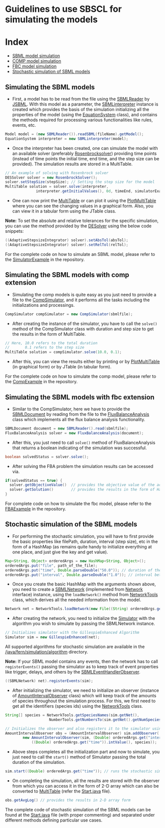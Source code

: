 # Guidelines to use SBSCL for simulating the models

# Index  
* [SBML model simulation](#simulating-the-sbml-models)
* [COMP model simulation](#simulating-the-sbml-models-with-comp-extension)  
* [FBC model simulation](#simulating-the-sbml-models-with-fbc-extension)
* [Stochastic simulation of SBML models](#stochastic-simulation-of-the-sbml-models)

## Simulating the SBML models

- First, a model has to be read from the file using the [SBMLReader](https://github.com/sbmlteam/jsbml/blob/master/core/src/org/sbml/jsbml/SBMLReader.java) by [JSBML](https://github.com/sbmlteam/jsbml). With this model as a parameter, the [SBMLinterpreter](https://github.com/draeger-lab/SBSCL/blob/master/src/main/java/org/simulator/sbml/SBMLinterpreter.java) instance is created which provides the basis of the simulation initializing all the properties of the model (using the [EquationSystem](https://github.com/draeger-lab/SBSCL/blob/master/src/main/java/org/simulator/sbml/EquationSystem.java) class), and contains the methods required for processing various functionalities like rules, events, etc.

 ```java
Model model = (new SBMLReader()).readSBML(fileName).getModel();
EquationSystem interpreter = new SBMLinterpreter(model);
```

- Once the interpreter has been created, one can simulate the model with an available solver (preferably [Rosenbrocksolver](https://github.com/draeger-lab/SBSCL/blob/master/src/main/java/org/simulator/math/odes/RosenbrockSolver.java)) providing time points (instead of time points the initial time, end time, and the step size can be provided). The simulation results are stored in a MultiTable.

```java
// An example of solving with Rosenbrock solver
DESSolver solver = new RosenbrockSolver();
solver.setStepSize(stepSize); // Setting the step size for the model
MultiTable solution = solver.solve(interpreter, 
              interpreter.getInitialValues(), 0d, timeEnd, simulatorExample);
```

- One can now print the [MultiTable](https://github.com/draeger-lab/SBSCL/blob/master/src/main/java/org/simulator/math/odes/MultiTable.java) or can plot it using the [PlotMultiTable](https://github.com/draeger-lab/SBSCL/blob/master/src/main/java/org/simulator/plot/PlotMultiTable.java) where you can see the changing values in a graphical form. Also, you can view it in a tabular form using the JTable class.

**Note:** To set the absolute and relative tolerances for the specific simulation, you can use the method provided by the [DESolver](https://github.com/draeger-lab/SBSCL/blob/master/src/main/java/org/simulator/math/odes/DESSolver.java) using the below code snippets:
```java
((AdaptiveStepsizeIntegrator) solver).setAbsTol(absTol);
((AdaptiveStepsizeIntegrator) solver).setRelTol(relTol);
```

For the complete code on how to simulate an SBML model, please refer to the [SimulatorExample](https://github.com/draeger-lab/SBSCL/blob/master/src/main/java/org/simulator/examples/SimulatorExample.java) in the repository.

## Simulating the SBML models with comp extension
- Simulating the comp models is quite easy as you just need to provide a file to the [CompSimulator](https://github.com/draeger-lab/SBSCL/blob/master/src/main/java/org/simulator/comp/CompSimulator.java), and it performs all the tasks including the initializations and processings.

```java
CompSimulator compSimulator = new CompSimulator(sbmlfile);
```

- After creating the instance of the simulator, you have to call the `solve()` method of the CompSimulator class with duration and step size to get the results in the form of MultiTable.

```java
// Here, 10.0 refers to the total duration
//       0.1 refers to the step size 
MultiTable solution = compSimulator.solve(10.0, 0.1);
```

- After this, you can view the results either by printing or by [PlotMultiTable](https://github.com/draeger-lab/SBSCL/blob/master/src/main/java/org/simulator/plot/PlotMultiTable.java) (in graphical form) or by JTable (in tabular form).

For the complete code on how to simulate the comp model, please refer to the [CompExample](https://github.com/draeger-lab/SBSCL/blob/master/src/main/java/org/simulator/examples/CompExample.java) in the repository.

## Simulating the SBML models with fbc extension

- Similar to the CompSimulator, here we have to provide the [SBMLDocument](https://github.com/sbmlteam/jsbml/blob/master/core/src/org/sbml/jsbml/SBMLDocument.java) by reading from the file to the [FluxBalanceAnalysis](https://github.com/draeger-lab/SBSCL/blob/master/src/main/java/org/simulator/fba/FluxBalanceAnalysis.java) class which implements all the flux balance analysis functionality.

```java
SBMLDocument document = new SBMLReader().read(sbmlfile);
FluxBalanceAnalysis solver = new FluxBalanceAnalysis(document);
```

- After this, you just need to call `solve()` method of FluxBalanceAnalysis that returns a boolean indicating of the simulation was successful.

```java
boolean solvedStatus = solver.solve();
```

- After solving the FBA problem the simulation results can be accessed via.  
```java
if(solvedStatus == true) {
  solver.getObjectiveValue()  // provides the objective value of the active objective function
  solver.getSolution()        // provides the results in the form of HashMap with keys as the ids and values as their corresponding fluxes
}
```

For complete code on how to simulate the fbc model, please refer to the [FBAExample](https://github.com/draeger-lab/SBSCL/blob/master/src/main/java/org/simulator/examples/FBAExample.java) in the repository.

## Stochastic simulation of the SBML models

- For performing the stochastic simulation, you will have to first provide the basic properties like filePath, duration, interval (step size), etc in the form of a HashMap (as remains quite handy to initialize everything at one place, and just give the key and get value).

```java
Map<String, Object> orderedArgs = new HashMap<String, Object>();
orderedArgs.put("file", path_of_the_file);
orderedArgs.put("time", Double.parseDouble("50.0")); // duration of the simulation
orderedArgs.put("interval", Double.parseDouble("1.0")); // interval between two time points
```

- Once you create the basic HashMap with the arguments shown above, you need to create a [SBMLNetwork](https://github.com/draeger-lab/SBSCL/blob/master/src/main/java/fern/network/sbml/SBMLNetwork.java) (implemented from [Network](https://github.com/draeger-lab/SBSCL/blob/master/src/main/java/fern/network/Network.java) interface) instance, using the `loadNetwork()` method from [NetworkTools](https://github.com/draeger-lab/SBSCL/blob/master/src/main/java/fern/tools/NetworkTools.java) class, which derives all the needed information from the model.

```java
Network net = NetworkTools.loadNetwork(new File((String) orderedArgs.get("file")));
``` 

- After creating the network, you need to initialize the [Simulator](https://github.com/draeger-lab/SBSCL/blob/master/src/main/java/fern/simulation/Simulator.java) with the algorithm you wish to simulate by passing the SBMLNetwork instance.

```java
// Initializes simulator with the GillespieEnhanced Algorithm
Simulator sim = new GillespieEnhanced(net);
```

All supported algorithms for stochastic simulation are available in the [/java/fern/simulation/algorithm](https://github.com/draeger-lab/SBSCL/tree/master/src/main/java/fern/simulation/algorithm) directory.

**Note:** If your SBML model contains any events, then the network has to call `registerEvents()` passing the simulator as to keep track of event properties like trigger, delays, and others by the [SBMLEventHandlerObserver](https://github.com/draeger-lab/SBSCL/blob/master/src/main/java/fern/network/sbml/SBMLEventHandlerObserver.java).
```java
((SBMLNetwork) net).registerEvents(sim);
```  

- After initializing the simulator, we need to initialize an observer (instance of [AmountIntervalObserver](https://github.com/draeger-lab/SBSCL/blob/master/src/main/java/fern/simulation/observer/AmountIntervalObserver.java) class) which will keep track of the amounts of species throughout the simulation process. For this, we first need to get all the identifiers (species ids) using the [NetworkTools](https://github.com/draeger-lab/SBSCL/blob/master/src/main/java/fern/tools/NetworkTools.java) class.

```java
String[] species = NetworkTools.getSpeciesNames(sim.getNet(),
                    NumberTools.getNumbersTo(sim.getNet().getNumSpecies() - 1)); // gets the ids of the species

// Initializes the observer and also registers it to the simulator using addObserver() method
AmountIntervalObserver obs = (AmountIntervalObserver) sim.addObserver(
        new AmountIntervalObserver(sim, (Double) orderedArgs.get("interval"),
            ((Double) orderedArgs.get("time")).intValue(), species));
```

- Above steps completes all the initialization part and now to simulate, you just need to call the `start()` method of Simulator passing the total duration of the simulation.

```java
sim.start((Double) orderedArgs.get("time")); // runs the stochastic simulation for the defined duration
```

- On completing the simulation, all the results are stored with the observer from which you can access it in the form of 2-D array which can also be converted to [MultiTable](https://github.com/draeger-lab/SBSCL/blob/master/src/main/java/org/simulator/math/odes/MultiTable.java) (refer the [Start.java](https://github.com/draeger-lab/SBSCL/blob/master/src/main/java/fern/Start.java) file).
```java
obs.getAvgLog() // provides the results in 2-D array form
```

The complete code of stochastic simulation of the SBML models can be found at the [Start.java](https://github.com/draeger-lab/SBSCL/blob/master/src/main/java/fern/Start.java) file (with proper commenting) and separated under different methods defining particular use cases.
